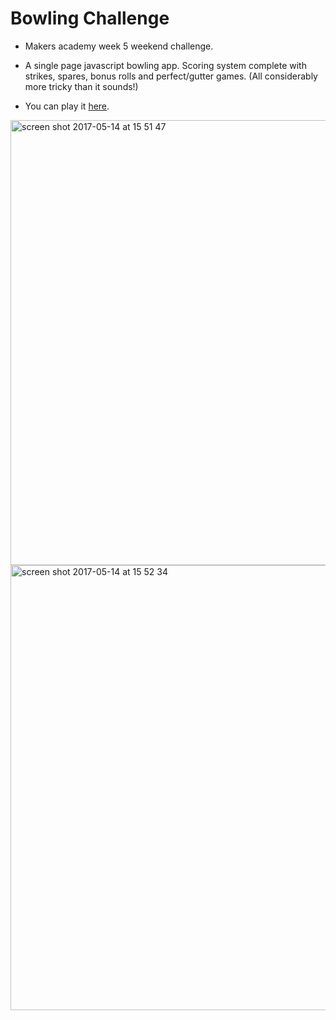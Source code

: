 
Bowling Challenge
=================


* Makers academy week 5 weekend challenge.

* A single page javascript bowling app.  Scoring system complete with strikes, spares, bonus rolls and perfect/gutter games. (All considerably more tricky than it sounds!)

* You can play it <a href=https://allbecauseyoutoldmeso.github.io/bowling-challenge-2/>here</a>.

<img width="712" alt="screen shot 2017-05-14 at 15 51 47" src="https://cloud.githubusercontent.com/assets/25392162/26035053/135bda4a-38be-11e7-939e-87978c21a64e.png">

<img width="712" alt="screen shot 2017-05-14 at 15 52 34" src="https://cloud.githubusercontent.com/assets/25392162/26035041/e57118ca-38bd-11e7-95b0-b3bf607481aa.png">
